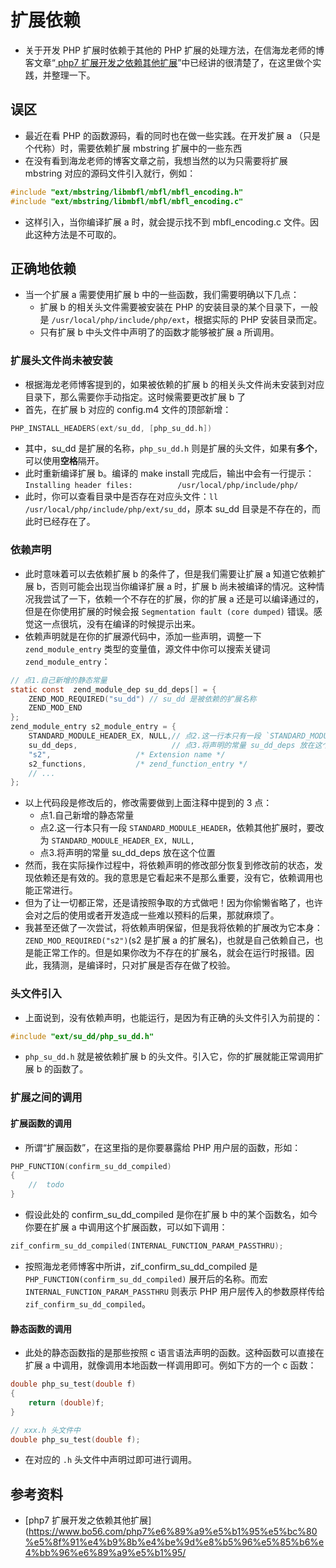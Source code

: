 # 扩展依赖
* 关于开发 PHP 扩展时依赖于其他的 PHP 扩展的处理方法，在信海龙老师的博客文章“[ php7 扩展开发之依赖其他扩展](https://www.bo56.com/php7%e6%89%a9%e5%b1%95%e5%bc%80%e5%8f%91%e4%b9%8b%e4%be%9d%e8%b5%96%e5%85%b6%e4%bb%96%e6%89%a9%e5%b1%95/)”中已经讲的很清楚了，在这里做个实践，并整理一下。

## 误区
* 最近在看 PHP 的函数源码，看的同时也在做一些实践。在开发扩展 a （只是个代称）时，需要依赖扩展 mbstring 扩展中的一些东西
* 在没有看到海龙老师的博客文章之前，我想当然的以为只需要将扩展 mbstring 对应的源码文件引入就行，例如：

```c
#include "ext/mbstring/libmbfl/mbfl/mbfl_encoding.h"
#include "ext/mbstring/libmbfl/mbfl/mbfl_encoding.c"
```

* 这样引入，当你编译扩展 a 时，就会提示找不到 mbfl_encoding.c 文件。因此这种方法是不可取的。

## 正确地依赖
* 当一个扩展 a 需要使用扩展 b 中的一些函数，我们需要明确以下几点：
    * 扩展 b 的相关头文件需要被安装在 PHP 的安装目录的某个目录下，一般是 `/usr/local/php/include/php/ext`，根据实际的 PHP 安装目录而定。
    * 只有扩展 b 中头文件中声明了的函数才能够被扩展 a 所调用。

### 扩展头文件尚未被安装
* 根据海龙老师博客提到的，如果被依赖的扩展 b 的相关头文件尚未安装到对应目录下，那么需要你手动指定。这时候需要更改扩展 b 了
* 首先，在扩展 b 对应的 config.m4 文件的顶部新增：

```c
PHP_INSTALL_HEADERS(ext/su_dd, [php_su_dd.h])
```

* 其中，su_dd 是扩展的名称，`php_su_dd.h` 则是扩展的头文件，如果有**多个**，可以使用**空格**隔开。
* 此时重新编译扩展 b。编译的 make install 完成后，输出中会有一行提示：`Installing header files:          /usr/local/php/include/php/`
* 此时，你可以查看目录中是否存在对应头文件：`ll /usr/local/php/include/php/ext/su_dd`，原本 su_dd 目录是不存在的，而此时已经存在了。

### 依赖声明
* 此时意味着可以去依赖扩展 b 的条件了，但是我们需要让扩展 a 知道它依赖扩展 b，否则可能会出现当你编译扩展 a 时，扩展 b 尚未被编译的情况。这种情况我尝试了一下，依赖一个不存在的扩展，你的扩展 a 还是可以编译通过的，但是在你使用扩展的时候会报 `Segmentation fault (core dumped)` 错误。感觉这一点很坑，没有在编译的时候提示出来。
* 依赖声明就是在你的扩展源代码中，添加一些声明，调整一下 `zend_module_entry` 类型的变量值，源文件中你可以搜索关键词 `zend_module_entry`：

```c
// 点1.自己新增的静态常量
static const  zend_module_dep su_dd_deps[] = {
    ZEND_MOD_REQUIRED("su_dd") // su_dd 是被依赖的扩展名称
    ZEND_MOD_END
};
zend_module_entry s2_module_entry = {
	STANDARD_MODULE_HEADER_EX, NULL,// 点2.这一行本只有一段 `STANDARD_MODULE_HEADER`，依赖其他扩展时，要改为 `STANDARD_MODULE_HEADER_EX, NULL,`
	su_dd_deps,                     // 点3.将声明的常量 su_dd_deps 放在这个位置
	"s2",					/* Extension name */
	s2_functions,			/* zend_function_entry */
	// ...
};
```

* 以上代码段是修改后的，修改需要做到上面注释中提到的 3 点：
    * 点1.自己新增的静态常量
    * 点2.这一行本只有一段 `STANDARD_MODULE_HEADER`，依赖其他扩展时，要改为 `STANDARD_MODULE_HEADER_EX, NULL,`
    * 点3.将声明的常量 su_dd_deps 放在这个位置
* 然而，我在实际操作过程中，将依赖声明的修改部分恢复到修改前的状态，发现依赖还是有效的。我的意思是它看起来不是那么重要，没有它，依赖调用也能正常进行。
* 但为了让一切都正常，还是请按照争取的方式做吧！因为你偷懒省略了，也许会对之后的使用或者开发造成一些难以预料的后果，那就麻烦了。
* 我甚至还做了一次尝试，将依赖声明保留，但是我将依赖的扩展改为它本身：`ZEND_MOD_REQUIRED("s2")`(s2 是扩展 a 的扩展名)，也就是自己依赖自己，也是能正常工作的。但是如果你改为不存在的扩展名，就会在运行时报错。因此，我猜测，是编译时，只对扩展是否存在做了校验。

### 头文件引入
* 上面说到，没有依赖声明，也能运行，是因为有正确的头文件引入为前提的：

```c
#include "ext/su_dd/php_su_dd.h"
```

* `php_su_dd.h` 就是被依赖扩展 b 的头文件。引入它，你的扩展就能正常调用扩展 b 的函数了。

### 扩展之间的调用
#### 扩展函数的调用
* 所谓“扩展函数”，在这里指的是你要暴露给 PHP 用户层的函数，形如：

```c
PHP_FUNCTION(confirm_su_dd_compiled)
{
    //  todo 
}
```

* 假设此处的 confirm_su_dd_compiled 是你在扩展 b 中的某个函数名，如今你要在扩展 a 中调用这个扩展函数，可以如下调用：

```c
zif_confirm_su_dd_compiled(INTERNAL_FUNCTION_PARAM_PASSTHRU);
```

* 按照海龙老师博客中所讲，zif_confirm_su_dd_compiled 是 `PHP_FUNCTION(confirm_su_dd_compiled)` 展开后的名称。而宏 `INTERNAL_FUNCTION_PARAM_PASSTHRU` 则表示 PHP 用户层传入的参数原样传给 `zif_confirm_su_dd_compiled`。

#### 静态函数的调用
* 此处的静态函数指的是那些按照 c 语言语法声明的函数。这种函数可以直接在扩展 a 中调用，就像调用本地函数一样调用即可。例如下方的一个 c 函数：

```c
double php_su_test(double f)
{
	return (double)f;
}

// xxx.h 头文件中
double php_su_test(double f);
```

* 在对应的 `.h` 头文件中声明过即可进行调用。

## 参考资料
* [php7 扩展开发之依赖其他扩展](https://www.bo56.com/php7%e6%89%a9%e5%b1%95%e5%bc%80%e5%8f%91%e4%b9%8b%e4%be%9d%e8%b5%96%e5%85%b6%e4%bb%96%e6%89%a9%e5%b1%95/
